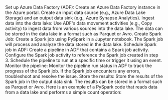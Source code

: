 Set up Azure Data Factory (ADF):
Create an Azure Data Factory instance in the Azure portal.
Create an input data source (e.g., Azure Data Lake Storage) and an output data sink (e.g., Azure Synapse Analytics).
Ingest data into the data lake:
Use ADF's data movement activities (e.g., Copy activity) to ingest data from various sources into the data lake.
The data can be stored in the data lake in a format such as Parquet or Avro.
Create Spark Job:
Create a Spark job using PySpark in a Jupyter notebook.
The Spark job will process and analyze the data stored in the data lake.
Schedule Spark job in ADF:
Create a pipeline in ADF that contains a Spark job activity.
Configure the Spark job activity to reference the Spark job created in step 3.
Schedule the pipeline to run at a specific time or trigger it using an event.
Monitor the pipeline:
Monitor the pipeline run status in ADF to track the progress of the Spark job.
If the Spark job encounters any errors, troubleshoot and resolve the issue.
Store the results:
Store the results of the Spark job in the output data sink.
The results can be stored in a format such as Parquet or Avro.
Here is an example of a PySpark code that reads data from a data lake and performs a simple count operation: